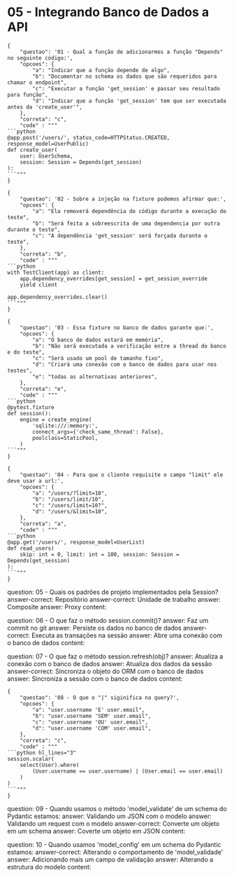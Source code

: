 # 05 - Integrando Banco de Dados a API

```quiz
{
    "questao": '01 - Qual a função de adicionarmos a função "Depends" no seguinte código:',
	"opcoes": {
		"a": "Indicar que a função depende de algo",
		"b": "Documentar no schema os dados que são requeridos para chamar o endpoint",
		"c": "Executar a função 'get_session' e passar seu resultado para função",
		"d": "Indicar que a função 'get_session' tem que ser executada antes da 'create_user'",
	},
	"correta": "c",
	"code" : """
```python
@app.post('/users/', status_code=HTTPStatus.CREATED, response_model=UserPublic)
def create_user(
    user: UserSchema,
	session: Session = Depends(get_session)
):
```"""
}
```

```quiz
{
    "questao": '02 - Sobre a injeção na fixture podemos afirmar que:',
	"opcoes": {
		"a": "Ela removerá dependência do código durante a execução do teste",
		"b": "Será feita a sobreescrita de uma dependencia por outra durante o teste",
		"c": "A dependência 'get_session' será forçada durante o teste",
	},
	"correta": "b",
	"code" : """
```python
with TestClient(app) as client:
    app.dependency_overrides[get_session] = get_session_override
	yield client

app.dependency_overrides.clear()
```"""
}
```

```quiz
{
    "questao": '03 - Essa fixture no banco de dados garante que:',
	"opcoes": {
		"a": "O banco de dados estará em memória",
		"b": "Não será executada a verificação entre a thread do banco e do teste",
		"c": "Será usado um pool de tamanho fixo",
		"d": "Criará uma conexão com o banco de dados para usar nos testes",
		"e": "todas as alternativas anteriores",
	},
	"correta": "e",
	"code" : """
```python
@pytest.fixture
def session():
    engine = create_engine(
        'sqlite:///:memory:',
        connect_args={'check_same_thread': False},
        poolclass=StaticPool,
    )
```"""
}
```

```quiz
{
    "questao": '04 - Para que o cliente requisite o campo "limit" ele deve usar a url:',
	"opcoes": {
		"a": "/users/?limit=10",
		"b": "/users/limit/10",
		"c": "/users/limit=10?",
		"d": "/users/&limit=10",
	},
	"correta": "a",
	"code" : """
```python
@app.get('/users/', response_model=UserList)
def read_users(
    skip: int = 0, limit: int = 100, session: Session = Depends(get_session)
):
```"""
}
```

<?quiz?>
question: 05 - Quais os padrões de projeto implementados pela Session?
answer-correct: Repositório
answer-correct: Unidade de trabalho
answer: Composite
answer: Proxy
content:
<?/quiz?>

<?quiz?>
question: 06 - O que faz o método session.commit()?
answer: Faz um commit no git
answer: Persiste os dados no banco de dados
answer-correct: Executa as transações na sessão
answer: Abre uma conexão com o banco de dados
content:
<?/quiz?>

<?quiz?>
question: 07 - O que faz o método session.refresh(obj)?
answer: Atualiza a conexão com o banco de dados
answer: Atualiza dos dados da sessão
answer-correct: Sincroniza o objeto do ORM com o banco de dados
answer: Sincroniza a sessão com o banco de dados
content:
<?/quiz?>

```quiz
{
    "questao": '08 - O que o "|" siginifica na query?',
	"opcoes": {
		"a": "user.username 'E' user.email",
		"b": "user.username 'SEM' user.email",
		"c": "user.username 'OU' user.email",
		"d": "user.username 'COM' user.email",
	},
	"correta": "c",
	"code" : """
```python hl_lines="3"
session.scalar(
    select(User).where(
        (User.username == user.username) | (User.email == user.email)
    )
)
```"""
}
```

<?quiz?>
question: 09 - Quando usamos o método 'model_validate' de um schema do Pydantic estamos:
answer: Validando um JSON com o modelo
answer: Validando um request com o modelo
answer-correct: Converte um objeto em um schema
answer: Coverte um objeto em JSON
content:
<?/quiz?>

<?quiz?>
question: 10 - Quando usamos 'model_config' em um schema do Pydantic estamos:
answer-correct: Alterando o comportamento de 'model_validade'
answer: Adicionando mais um campo de validação
answer: Alterando a estrutura do modelo
content:
<?/quiz?>
